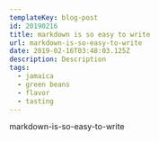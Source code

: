 ```yaml
---
templateKey: blog-post
id: 20190216
title: markdown is so easy to write
url: markdown-is-so-easy-to-write
date: 2019-02-16T03:48:03.125Z
description: Description
tags:
  - jamaica
  - green beans
  - flavor
  - tasting
---
```


markdown-is-so-easy-to-write
